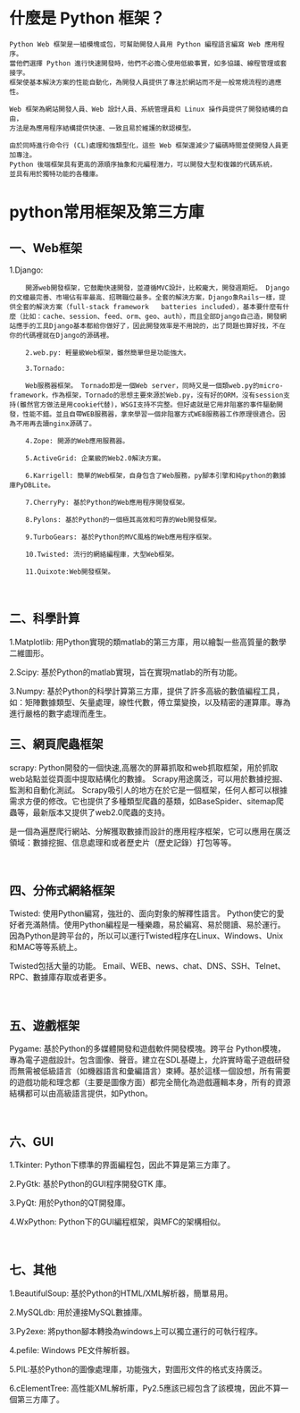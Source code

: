 
# 什麼是 Python 框架？

    Python Web 框架是一組模塊或包，可幫助開發人員用 Python 編程語言編寫 Web 應用程序。
    當他們選擇 Python 進行快速開發時，他們不必擔心使用低級事實，如多協議、線程管理或套接字。
    框架使基本解決方案的性能自動化，為開發人員提供了專注於網站而不是一般常規流程的適應性。
    
    Web 框架為網站開發人員、Web 設計人員、系統管理員和 Linux 操作員提供了開發結構的自由，
    方法是為應用程序結構提供快速、一致且易於維護的默認模型。
    
    由於同時進行命令行 (CL)處理和強類型化，這些 Web 框架還減少了編碼時間並使開發人員更加專注。
    Python 後端框架具有更高的源順序抽象和元編程潛力，可以開發大型和復雜的代碼系統，
    並具有用於獨特功能的各種庫。


# python常用框架及第三方庫



## 一、Web框架

1.Django:

        開源web開發框架，它鼓勵快速開發，並遵循MVC設計，比較龐大，開發週期短。 Django的文檔最完善、市場佔有率最高、招聘職位最多。全套的解決方案，Django象Rails一樣，提供全套的解決方案（full-stack framework   batteries included），基本要什麼有什麼（比如：cache、session、feed、orm、geo、auth），而且全部Django自己造，開發網 站應手的工具Django基本都給你做好了，因此開發效率是不用說的，出了問題也算好找，不在你的代碼裡就在Django的源碼裡。

        2.web.py: 輕量級Web框架，雖然簡單但是功能強大。

        3.Tornado:

        Web服務器框架。 Tornado即是一個Web server，同時又是一個類web.py的micro-framework，作為框架，Tornado的思想主要來源於Web.py，沒有好的ORM，沒有session支持(雖然官方做法是用cookie代替)，WSGI支持不完整。但好處就是它用非阻塞的事件驅動開發，性能不錯。並且自帶WEB服務器，拿來學習一個非阻塞方式WEB服務器工作原理很適合。因為不用再去讀nginx源碼了。

        4.Zope: 開源的Web應用服務器。

        5.ActiveGrid: 企業級的Web2.0解決方案。

        6.Karrigell: 簡單的Web框架，自身包含了Web服務，py腳本引擎和純python的數據庫PyDBLite。

        7.CherryPy: 基於Python的Web應用程序開發框架。

        8.Pylons: 基於Python的一個極其高效和可靠的Web開發框架。

        9.TurboGears: 基於Python的MVC風格的Web應用程序框架。

        10.Twisted: 流行的網絡編程庫，大型Web框架。

        11.Quixote:Web開發框架。

 

## 二、科學計算

1.Matplotlib: 用Python實現的類matlab的第三方庫，用以繪製一些高質量的數學二維圖形。

2.Scipy: 基於Python的matlab實現，旨在實現matlab的所有功能。

3.Numpy: 基於Python的科學計算第三方庫，提供了許多高級的數值編程工具，如：矩陣數據類型、矢量處理，線性代數，傅立葉變換，以及精密的運算庫。專為進行嚴格的數字處理而產生。



## 三、網頁爬蟲框架

scrapy: Python開發的一個快速,高層次的屏幕抓取和web抓取框架，用於抓取web站點並從頁面中提取結構化的數據。 Scrapy用途廣泛，可以用於數據挖掘、監測和自動化測試。 Scrapy吸引人的地方在於它是一個框架，任何人都可以根據需求方便的修改。它也提供了多種類型爬蟲的基類，如BaseSpider、sitemap爬蟲等，最新版本又提供了web2.0爬蟲的支持。

是一個為遍歷爬行網站、分解獲取數據而設計的應用程序框架，它可以應用在廣泛領域：數據挖掘、信息處理和或者歷史片（歷史記錄）打包等等。



 

## 四、分佈式網絡框架

Twisted: 使用Python編寫，強壯的、面向對象的解釋性語言。 Python使它的愛好者充滿熱情。使用Python編程是一種樂趣，易於編寫、易於閱讀、易於運行。因為Python是跨平台的，所以可以運行Twisted程序在Linux、Windows、Unix和MAC等等系統上。

Twisted包括大量的功能。 Email、WEB、news、chat、DNS、SSH、Telnet、RPC、數據庫存取或者更多。

 

## 五、遊戲框架

Pygame: 基於Python的多媒體開發和遊戲軟件開發模塊。跨平台 Python模塊，專為電子遊戲設計。包含圖像、聲音。建立在SDL基礎上，允許實時電子遊戲研發而無需被低級語言（如機器語言和彙編語言）束縛。基於這樣一個設想，所有需要的遊戲功能和理念都（主要是圖像方面）都完全簡化為遊戲邏輯本身，所有的資源結構都可以由高級語言提供，如Python。

 

## 六、GUI

1.Tkinter: Python下標準的界面編程包，因此不算是第三方庫了。

2.PyGtk: 基於Python的GUI程序開發GTK 庫。

3.PyQt: 用於Python的QT開發庫。

4.WxPython: Python下的GUI編程框架，與MFC的架構相似。

 

## 七、其他

1.BeautifulSoup: 基於Python的HTML/XML解析器，簡單易用。

2.MySQLdb: 用於連接MySQL數據庫。

3.Py2exe: 將python腳本轉換為windows上可以獨立運行的可執行程序。

4.pefile: Windows PE文件解析器。

5.PIL:基於Python的圖像處理庫，功能強大，對圖形文件的格式支持廣泛。

6.cElementTree: 高性能XML解析庫，Py2.5應該已經包含了該模塊，因此不算一個第三方庫了。


